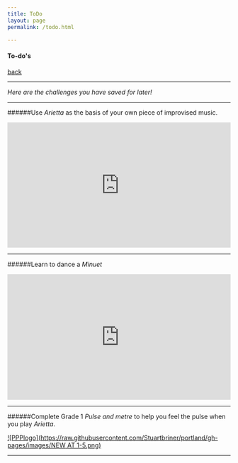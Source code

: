 ```yaml
---
title: ToDo
layout: page
permalink: /todo.html

---
```



#### To-do's


[back](me)

***

*Here are the challenges you have saved for later!*

***
######Use *Arietta* as the basis of your own piece of improvised music.
<style>.embed-container { position: relative; padding-bottom: 56.25%; height: 0; overflow: hidden; max-width: 100%; } .embed-container iframe, .embed-container object, .embed-container embed { position: absolute; top: 0; left: 0; width: 100%; height: 100%; }</style><div class='embed-container'><iframe src='http://www.youtube.com/embed/BaQA3hczRXc' frameborder='0' allowfullscreen></iframe></div>

***
######Learn to dance a *Minuet* 
<style>.embed-container { position: relative; padding-bottom: 56.25%; height: 0; overflow: hidden; max-width: 100%; } .embed-container iframe, .embed-container object, .embed-container embed { position: absolute; top: 0; left: 0; width: 100%; height: 100%; }</style><div class='embed-container'><iframe src='http://www.youtube.com/embed/u4vZS7M8YiE' frameborder='0' allowfullscreen></iframe></div>

***
######Complete Grade 1 *Pulse and metre* to help you feel the pulse when you play *Arietta*.

[![PPPlogo](https://raw.githubusercontent.com/Stuartbriner/portland/gh-pages/images/NEW AT 1-5.png)](https://itunes.apple.com/gb/app/abrsm-aural-trainer-grades-1-5/id491907493?mt=8)
***












